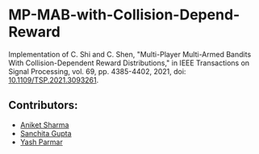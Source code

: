 # MP-MAB-with-Collision-Depend-Reward

Implementation of C. Shi and C. Shen, "Multi-Player Multi-Armed Bandits With Collision-Dependent Reward Distributions," in IEEE Transactions on Signal Processing, vol. 69, pp. 4385-4402, 2021, doi: [10.1109/TSP.2021.3093261](https://doi.org/10.1109/TSP.2021.3093261).

## Contributors:

 - [Aniket Sharma](https://github.com/aniketsharma00411/)
 - [Sanchita Gupta](https://github.com/sanchita1900)
 - [Yash Parmar](https://github.com/Zatch07)

